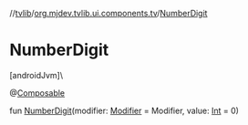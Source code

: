 //[tvlib](../../index.md)/[org.mjdev.tvlib.ui.components.tv](index.md)/[NumberDigit](-number-digit.md)

# NumberDigit

[androidJvm]\

@[Composable](https://developer.android.com/reference/kotlin/androidx/compose/runtime/Composable.html)

fun [NumberDigit](-number-digit.md)(modifier: [Modifier](https://developer.android.com/reference/kotlin/androidx/compose/ui/Modifier.html) = Modifier, value: [Int](https://kotlinlang.org/api/latest/jvm/stdlib/kotlin/-int/index.html) = 0)
